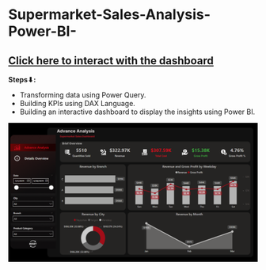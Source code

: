 # Supermarket-Sales-Analysis-Power-BI-


## [Click here to interact with the dashboard](https://app.powerbi.com/view?r=eyJrIjoiMjFkOTQ3ODQtNzQ2ZC00YzAyLWIwMGItY2JkNDljNWIzMzA1IiwidCI6ImRmODY3OWNkLWE4MGUtNDVkOC05OWFjLWM4M2VkN2ZmOTVhMCJ9&pageName=ReportSection)

**Steps⬇:**
- Transforming data using Power Query.
- Building KPIs using DAX Language.
- Building an interactive dashboard to display the insights using Power BI.


<img src="Screenshot 2024-04-12 034118.png">
